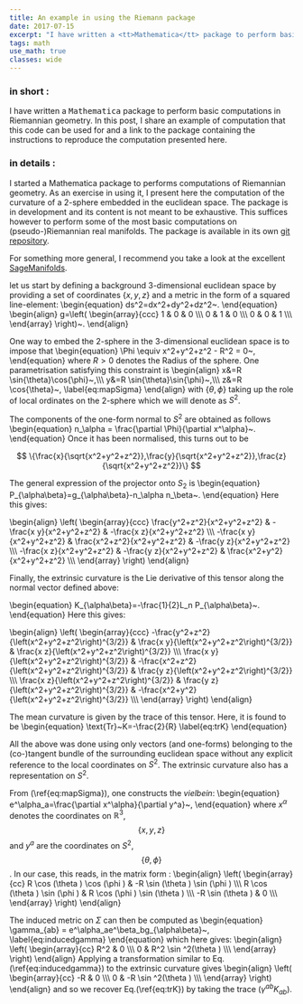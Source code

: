 ```yaml
---
title: An example in using the Riemann package
date: 2017-07-15
excerpt: "I have written a <tt>Mathematica</tt> package to perform basic computations in Riemannian geometry. In this post, I share an example of computation that this code can be used for and a link to the package containing the instructions to reproduce the computation presented here."
tags: math
use_math: true
classes: wide
---
```


### in short :

I have written a <tt>Mathematica</tt> package to perform basic computations in Riemannian geometry. In this post, I share an example of computation that this code can be used for and a link to the package containing the instructions to reproduce the computation presented here.

### in details :

I started a Mathematica package to performs computations of Riemannian geometry. As an exercise in using it, I present here the computation of the curvature of a 2-sphere embedded in the euclidean space. The package is in development and its content is not meant to be exhaustive. This suffices however to perform some of the most basic computations on (pseudo-)Riemannian real manifolds. The package is available in its own [git repository](https://github.com/jrekier/Riemann).

For something more general, I recommend you take a look at the excellent [SageManifolds](http://sagemanifolds.obspm.fr/).

let us start by defining a background 3-dimensional euclidean space by providing a set of coordinates $\{x,y,z\}$ and a metric in the form of a squared line-element:
\begin{equation}
ds^2=dx^2+dy^2+dz^2~.
\end{equation}
\begin{align}
g=\left(
\begin{array}{ccc}
 1 & 0 & 0 \\\\\\
 0 & 1 & 0 \\\\\\
 0 & 0 & 1 \\\\\\
\end{array}
\right)~.
\end{align}

One way to embed the 2-sphere in the 3-dimensional euclidean space is to impose that
\begin{equation}
\Phi \equiv x^2+y^2+z^2 - R^2 = 0~,
\end{equation}
where $R>0$ denotes the Radius of the sphere. One parametrisation satisfying this constraint is
\begin{align}
x&=R \sin{\theta}\cos{\phi}~,\\\\\\
y&=R \sin{\theta}\sin{\phi}~,\\\\\\
z&=R \cos{\theta}~,
\label{eq:mapSigma}
\end{align}
with $\{\theta, \phi\}$ taking up the role of local ordinates on the 2-sphere which we will denote as $S^2$.

The components of the one-form normal to $S^2$ are obtained as follows
\begin{equation}
n_\alpha = \frac{\partial \Phi}{\partial x^\alpha}~.
\end{equation}
Once it has been normalised, this turns out to be

$$
\{\frac{x}{\sqrt{x^2+y^2+z^2}},\frac{y}{\sqrt{x^2+y^2+z^2}},\frac{z}{\sqrt{x^2+y^2+z^2}}\}
$$

The general expression of the projector onto $S_2$ is
\begin{equation}
P_{\alpha\beta}=g_{\alpha\beta}-n_\alpha n_\beta~.
\end{equation}
Here this gives:

\begin{align}
\left(
\begin{array}{ccc}
 \frac{y^2+z^2}{x^2+y^2+z^2} & -\frac{x y}{x^2+y^2+z^2} & -\frac{x
   z}{x^2+y^2+z^2} \\\\\\
 -\frac{x y}{x^2+y^2+z^2} & \frac{x^2+z^2}{x^2+y^2+z^2} & -\frac{y
   z}{x^2+y^2+z^2} \\\\\\
 -\frac{x z}{x^2+y^2+z^2} & -\frac{y z}{x^2+y^2+z^2} &
   \frac{x^2+y^2}{x^2+y^2+z^2} \\\\\\
\end{array}
\right)
\end{align}

Finally, the extrinsic curvature is the Lie derivative of this tensor along the normal vector defined above:

\begin{equation}
K_{\alpha\beta}=-\frac{1}{2}L_n P_{\alpha\beta}~.
\end{equation}
Here this gives:

\begin{align}
\left(
\begin{array}{ccc}
 -\frac{y^2+z^2}{\left(x^2+y^2+z^2\right)^{3/2}} & \frac{x
   y}{\left(x^2+y^2+z^2\right)^{3/2}} & \frac{x
   z}{\left(x^2+y^2+z^2\right)^{3/2}} \\\\\\
 \frac{x y}{\left(x^2+y^2+z^2\right)^{3/2}} &
   -\frac{x^2+z^2}{\left(x^2+y^2+z^2\right)^{3/2}} & \frac{y
   z}{\left(x^2+y^2+z^2\right)^{3/2}} \\\\\\
 \frac{x z}{\left(x^2+y^2+z^2\right)^{3/2}} & \frac{y
   z}{\left(x^2+y^2+z^2\right)^{3/2}} &
   -\frac{x^2+y^2}{\left(x^2+y^2+z^2\right)^{3/2}} \\\\\\
\end{array}
\right)
\end{align}

The mean curvature is given by the trace of this tensor. Here, it is found to be
\begin{equation}
\text{Tr}~K=-\frac{2}{R}
\label{eq:trK}
\end{equation}

All the above was done using only vectors (and one-forms) belonging to the (co-)tangent bundle of the surrounding euclidean space without any explicit reference to the local coordinates on $S^2$. The extrinsic curvature also has a representation on $S^2$.

From (\ref{eq:mapSigma}), one constructs the *vielbein*:
\begin{equation}
e^\alpha_a=\frac{\partial x^\alpha}{\partial y^a}~,
\end{equation}
where $x^\alpha$ denotes the coordinates on $\mathbb{R}^3$, $$\{x,y,z\}$$ and $y^a$ are the coordinates on $S^2$, $$\{\theta,\phi\}$$. In our case, this reads, in the matrix form :
\begin{align}
\left(
\begin{array}{cc}
 R \cos (\theta ) \cos (\phi ) & -R \sin (\theta ) \sin (\phi ) \\\\\\
 R \cos (\theta ) \sin (\phi ) & R \cos (\phi ) \sin (\theta ) \\\\\\
 -R \sin (\theta ) & 0 \\\\\\
\end{array}
\right)
\end{align}

The induced metric on $\Sigma$ can then be computed as
\begin{equation}
\gamma_{ab} = e^\alpha_ae^\beta_bg_{\alpha\beta}~,
\label{eq:inducedgamma}
\end{equation}
which here gives:
\begin{align}
\left(
\begin{array}{cc}
 R^2 & 0 \\\\\\
 0 & R^2 \sin ^2(\theta ) \\\\\\
\end{array}
\right)
\end{align}
Applying a transformation similar to Eq.(\ref{eq:inducedgamma}) to the extrinsic curvature gives
\begin{align}
\left(
\begin{array}{cc}
 -R & 0 \\\\\\
 0 & -R \sin ^2(\theta ) \\\\\\
\end{array}
\right)
\end{align}
and so we recover Eq.(\ref{eq:trK}) by taking the trace ($\gamma^{ab}K_{ab}$).

